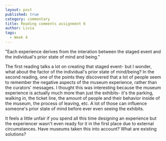 ```yaml
---
layout: post
published: true
category: commentary
title: Reading comments assignment 6
author: Livia
tags:
  - Week 4
---
```

"Each experience derives from the interation between the staged event and the individual's prior state of mind and being."

The first reading talks a lot on creating that staged event- but I wonder, what about the factor of the individual's prior state of mind/being? In the second reading, one of the points they discovered that a lot of people seem to remember the negative aspects of the museum experience, rather than the curators' messages. I thought this was interesting because the museum experience is actually much more than just the exhibits- it's the parking, walking in, the ticket line, the amount of people and their behavior inside of the museum, the process of leaving, etc. A lot of those can influence someone's prior state of mind before ever even seeing the exhibits. 

It feels a little unfair if you spend all this time designing an experience but the experiencer wasn't even ready for it in the first place due to external circumstances. Have museums taken this into account? What are existing solutions? 